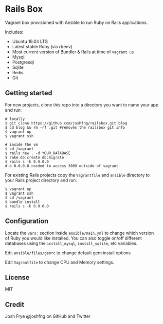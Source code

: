 # Rails Box

Vagrant box provisioned with Ansible to run Ruby on Rails applications.

Includes:
 - Ubuntu 16.04 LTS
 - Latest stable Ruby (via rbenv)
 - Most current version of Bundler & Rails at time of `vagrant up`
 - Mysql
 - Postgresql
 - Sqlite
 - Redis
 - Git

## Getting started

For new projects, clone this repo into a directory you want to name your app and run:
```
# locally
$ git clone https://github.com/joshfng/railsbox.git blog
$ cd blog && rm -rf .git #removes the railsbox git info
$ vagrant up
$ vagrant ssh

# inside the vm
$ cd /vagrant
$ rails new . -d YOUR_DATABASE
$ rake db:create db:migrate
$ rails s -b 0.0.0.0
#-b 0.0.0.0 needed to access 3000 outside of vagrant
```

For existing Rails projects copy the `Vagrantfile` and `ansible` directory to your Rails project directory and run:

```
$ vagrant up
$ vagrant ssh
$ cd /vagrant
$ bundle install
$ rails s -b 0.0.0.0
```

## Configuration

Locate the `vars:` section inside `ansible/main.yml` to change which version of Ruby you would like installed. You can also toggle on/off different databases using the `install_mysql`, `install_sqlite`, etc variables.

Edit `ansible/files/gemrc` to change default gem install options

Edit `Vagrantfile` to change CPU and Memory settings.

## License

MIT

## Credit

Josh Frye @joshfng on GitHub and Twitter
